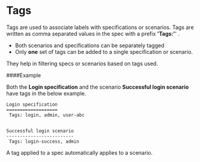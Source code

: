# Tags

Tags are used to associate labels with specifications or scenarios. Tags are written as comma separated values in the spec with a prefix **'Tags:'**' .

* Both scenarios and specifications can be separately tagged
* Only **one** set of tags can be added to a single specification or scenario.

They help in filtering specs or scenarios based on tags used.

####Example

Both the **Login specification** and the scenario **Successful login scenario** have tags in the below example.
````
Login specification
===================
 Tags: login, admin, user-abc


Successful login scenario
-------------------------
 Tags: login-success, admin

````

A tag applied to a spec automatically applies to a scenario.
